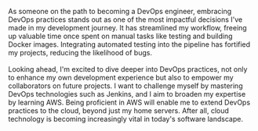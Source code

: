 As someone on the path to becoming a DevOps engineer, embracing DevOps practices stands out as one of the most impactful decisions I've made in my development journey. It has streamlined my workflow, freeing up valuable time once spent on manual tasks like testing and building Docker images. Integrating automated testing into the pipeline has fortified my projects, reducing the likelihood of bugs.  
<br>
Looking ahead, I'm excited to dive deeper into DevOps practices, not only to enhance my own development experience but also to empower my collaborators on future projects. I want to challenge myself by mastering DevOps technologies such as Jenkins, and I aim to broaden my expertise by learning AWS. Being proficient in AWS will enable me to extend DevOps practices to the cloud, beyond just my home servers. After all, cloud technology is becoming increasingly vital in today's software landscape.